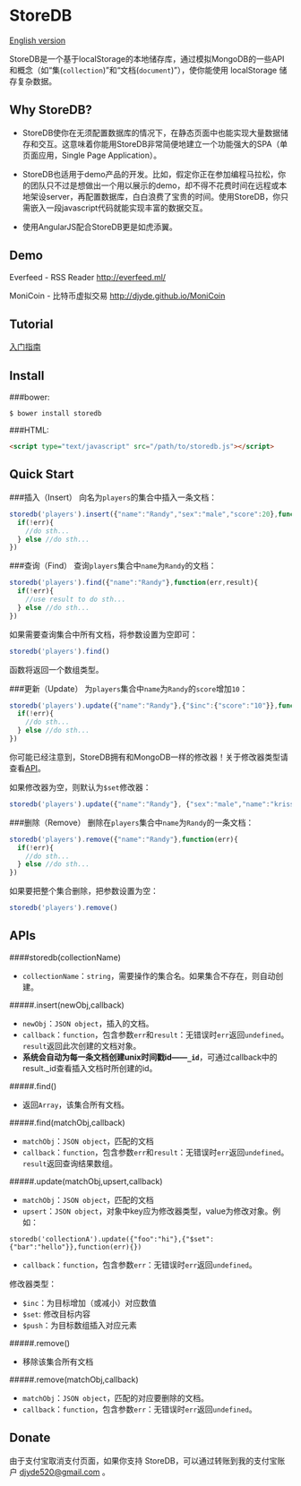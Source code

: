 StoreDB
=======

[English version](https://github.com/djyde/StoreDB/blob/master/README_EN.md)


StoreDB是一个基于localStorage的本地储存库，通过模拟MongoDB的一些API和概念（如“集(`collection`)”和“文档(`document`)”），使你能使用 localStorage 储存复杂数据。

Why StoreDB?
------
* StoreDB使你在无须配置数据库的情况下，在静态页面中也能实现大量数据储存和交互。这意味着你能用StoreDB非常简便地建立一个功能强大的SPA（单页面应用，Single Page Application）。

* StoreDB也适用于demo产品的开发。比如，假定你正在参加编程马拉松，你的团队只不过是想做出一个用以展示的demo，却不得不花费时间在远程或本地架设server，再配置数据库，白白浪费了宝贵的时间。使用StoreDB，你只需嵌入一段javascript代码就能实现丰富的数据交互。

* 使用AngularJS配合StoreDB更是如虎添翼。

Demo
------
Everfeed - RSS Reader
http://everfeed.ml/

MoniCoin - 比特币虚拟交易
http://djyde.github.io/MoniCoin


Tutorial
------
[入门指南](http://www.cnblogs.com/Randylu/p/3523680.html)

Install
------

###bower:
```
$ bower install storedb
```

###HTML:
```html
<script type="text/javascript" src="/path/to/storedb.js"></script>
```

Quick Start
------

###插入（Insert）
向名为`players`的集合中插入一条文档：
```javascript
storedb('players').insert({"name":"Randy","sex":"male","score":20},function(err,result){
  if(!err){
    //do sth...
  } else //do sth...
})
```

###查询（Find）
查询`players`集合中`name`为`Randy`的文档：
```javascript
storedb('players').find({"name":"Randy"},function(err,result){
  if(!err){
    //use result to do sth...
  } else //do sth...
})
```
如果需要查询集合中所有文档，将参数设置为空即可：
```javascript
storedb('players').find()
```
函数将返回一个数组类型。

###更新（Update）
为`players`集合中`name`为`Randy`的`score`增加`10`：
```javascript
storedb('players').update({"name":"Randy"},{"$inc":{"score":"10"}},function(err){
  if(!err){
    //do sth...
  } else //do sth...
})
```
你可能已经注意到，StoreDB拥有和MongoDB一样的修改器！关于修改器类型请查看[API](#apis)。

如果修改器为空，则默认为`$set`修改器：
```javascript
storedb('players').update({"name":"Randy"}, {"sex":"male","name":"kriss"})
```

###删除（Remove）
删除在`players`集合中`name`为`Randy`的一条文档：
```javascript
storedb('players').remove({"name":"Randy"},function(err){
  if(!err){
    //do sth...
  } else //do sth...
})
```
如果要把整个集合删除，把参数设置为空：
```javascript
storedb('players').remove()
```

APIs
------

####storedb(collectionName)
* `collectionName`：`string`，需要操作的集合名。如果集合不存在，则自动创建。

#####.insert(newObj,callback)
* `newObj`：`JSON object`，插入的文档。
* `callback`：`function`，包含参数`err`和`result`：无错误时`err`返回`undefined`。`result`返回此次创建的文档对象。
* **系统会自动为每一条文档创建unix时间戳id——`_id`**，可通过callback中的result._id查看插入文档时所创建的id。

#####.find()
* 返回`Array`，该集合所有文档。

#####.find(matchObj,callback)
* `matchObj`：`JSON object`，匹配的文档
* `callback`：`function`，包含参数`err`和`result`：无错误时`err`返回`undefined`。`result`返回查询结果数组。

#####.update(matchObj,upsert,callback)
* `matchObj`：`JSON object`，匹配的文档
* `upsert`：`JSON object`，对象中key应为修改器类型，value为修改对象。例如：
```
storedb('collectionA').update({"foo":"hi"},{"$set":{"bar":"hello"}},function(err){})
```
* `callback`：`function`，包含参数`err`：无错误时`err`返回`undefined`。

修改器类型：
- `$inc`：为目标增加（或减小）对应数值
- `$set`: 修改目标内容
- `$push`：为目标数组插入对应元素

#####.remove()
* 移除该集合所有文档

#####.remove(matchObj,callback)
* `matchObj`：`JSON object`，匹配的对应要删除的文档。
* `callback`：`function`，包含参数`err`：无错误时`err`返回`undefined`。

Donate
------
由于支付宝取消支付页面，如果你支持 StoreDB，可以通过转账到我的支付宝账户 djyde520@gmail.com 。
